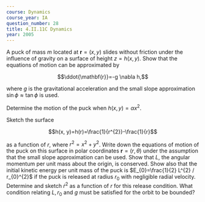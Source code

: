 ```yaml
---
course: Dynamics
course_year: IA
question_number: 28
title: 4.II.11C Dynamics
year: 2005
---
```



A puck of mass $m$ located at $\mathbf{r}=(x, y)$ slides without friction under the influence of gravity on a surface of height $z=h(x, y)$. Show that the equations of motion can be approximated by

$$\ddot{\mathbf{r}}=-g \nabla h,$$

where $g$ is the gravitational acceleration and the small slope approximation $\sin \phi \approx \tan \phi$ is used.

Determine the motion of the puck when $h(x, y)=\alpha x^{2}$.

Sketch the surface

$$h(x, y)=h(r)=\frac{1}{r^{2}}-\frac{1}{r}$$

as a function of $r$, where $r^{2}=x^{2}+y^{2}$. Write down the equations of motion of the puck on this surface in polar coordinates $\mathbf{r}=(r, \theta)$ under the assumption that the small slope approximation can be used. Show that $L$, the angular momentum per unit mass about the origin, is conserved. Show also that the initial kinetic energy per unit mass of the puck is $E_{0}=\frac{1}{2} L^{2} / r_{0}^{2}$ if the puck is released at radius $r_{0}$ with negligible radial velocity. Determine and sketch $\dot{r}^{2}$ as a function of $r$ for this release condition. What condition relating $L, r_{0}$ and $g$ must be satisfied for the orbit to be bounded?